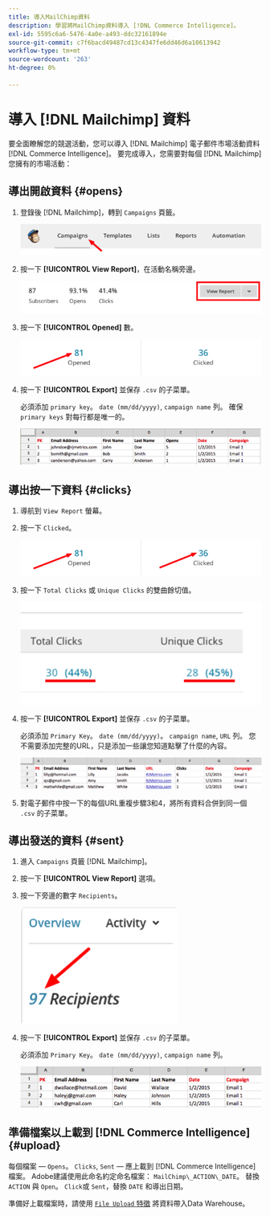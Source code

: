 ```yaml
---
title: 導入MailChimp資料
description: 學習將MailChimp資料導入 [!DNL Commerce Intelligence]。
exl-id: 5595c6a6-5476-4a0e-a493-ddc32161894e
source-git-commit: c7f6bacd49487cd13c4347fe6dd46d6a10613942
workflow-type: tm+mt
source-wordcount: '263'
ht-degree: 0%

---
```


# 導入 [!DNL Mailchimp] 資料

要全面瞭解您的競選活動，您可以導入 [!DNL Mailchimp] 電子郵件市場活動資料 [!DNL Commerce Intelligence]。 要完成導入，您需要對每個 [!DNL Mailchimp] 您擁有的市場活動：

## 導出開啟資料 {#opens}

1. 登錄後 [!DNL Mailchimp]，轉到 `Campaigns` 頁籤。

   ![導入mailchim 1](../../../assets/import-mailchimp-1.png)

1. 按一下 **[!UICONTROL View Report]**，在活動名稱旁邊。

   ![導入mailchim 2](../../../assets/import-mailchimp-2.png)

1. 按一下 **[!UICONTROL Opened]** 數。

   ![導入mailchim3](../../../assets/import-mailchimp-3.png)

1. 按一下 **[!UICONTROL Export]** 並保存 `.csv` 的子菜單。

   必須添加 `primary key`。 `date (mm/dd/yyyy)`, `campaign name` 列。 確保 `primary keys` 對每行都是唯一的。

   ![導入mailchim 4](../../../assets/import-mailchimp-4.png)

## 導出按一下資料 {#clicks}

1. 導航到 `View Report` 螢幕。

1. 按一下 `Clicked`。

   ![導入郵件連結5](../../../assets/import-mailchimp-5.png)

1. 按一下 `Total Clicks` 或 `Unique Clicks` 的雙曲餘切值。

   ![導入郵件連結6](../../../assets/import-mailchimp-6.png)

1. 按一下 **[!UICONTROL Export]** 並保存 `.csv` 的子菜單。

   必須添加 `Primary Key`。 `date (mm/dd/yyyy)`。 `campaign name`, `URL` 列。 您不需要添加完整的URL，只是添加一些讓您知道點擊了什麼的內容。

   ![導入郵件連結7](../../../assets/import-mailchimp-7.png)

1. 對電子郵件中按一下的每個URL重複步驟3和4，將所有資料合併到同一個 `.csv` 的子菜單。

## 導出發送的資料 {#sent}

1. 進入 `Campaigns` 頁籤 [!DNL Mailchimp]。

1. 按一下 **[!UICONTROL View Report]** 選項。

1. 按一下旁邊的數字 `Recipients`。

   ![導入mailchim8](../../../assets/import-mailchimp-8.png)

1. 按一下 **[!UICONTROL Export]** 並保存 `.csv` 的子菜單。

   必須添加 `Primary Key`。 `date (mm/dd/yyyy)`, `campaign name` 列。

   ![導入郵件連結9](../../../assets/import-mailchimp-9.png)

## 準備檔案以上載到 [!DNL Commerce Intelligence] {#upload}

每個檔案 —  `Opens`。 `Clicks`, `Sent`  — 應上載到 [!DNL Commerce Intelligence] 檔案。 Adobe建議使用此命名約定命名檔案： `MailChimp\_ACTION\_DATE`。 替換 `ACTION` 與 `Open`。 `Click`或 `Sent`，替換 `DATE` 和導出日期。

準備好上載檔案時，請使用 [`File Upload` 特徵](../connecting-data/using-file-uploader.md) 將資料帶入Data Warehouse。
